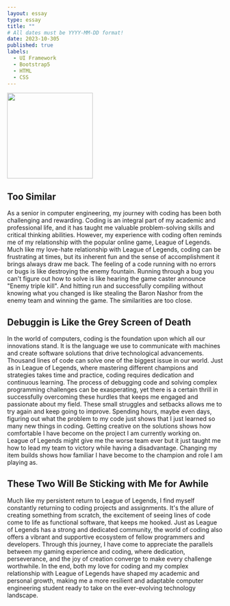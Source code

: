 ```yaml
---
layout: essay
type: essay
title: ""
# All dates must be YYYY-MM-DD format!
date: 2023-10-305
published: true
labels:
  - UI Framework
  - Bootstrap5
  - HTML
  - CSS
---
```


<img width="200px" class="rounded float-start pe-4" src="img/ics_314bootstrap_logo.jpg">

## Too Similar

As a senior in computer engineering, my journey with coding has been both challenging and rewarding. Coding is an integral part of my academic and professional life, and it has taught me valuable problem-solving skills and critical thinking abilities. However, my experience with coding often reminds me of my relationship with the popular online game, League of Legends. Much like my love-hate relationship with League of Legends, coding can be frustrating at times, but its inherent fun and the sense of accomplishment it brings always draw me back. The feeling of a code running with no errors or bugs is like destroying the enemy fountain. Running through a bug you can't figure out how to solve is like hearing the game caster announce "Enemy triple kill". And hitting run and successfully compiling without knowing what you changed is like stealing the Baron Nashor from the enemy team and winning the game. The similarities are too close.

## Debuggin is Like the Grey Screen of Death

In the world of computers, coding is the foundation upon which all our innovations stand. It is the language we use to communicate with machines and create software solutions that drive technological advancements. Thousand lines of code can solve one of the biggest issue in our world. Just as in League of Legends, where mastering different champions and strategies takes time and practice, coding requires dedication and continuous learning. The process of debugging code and solving complex programming challenges can be exasperating, yet there is a certain thrill in successfully overcoming these hurdles that keeps me engaged and passionate about my field. These small struggles and setbacks allows me to try again and keep going to improve. Spending hours, maybe even days, figuring out what the problem to my code just shows that I just learned so many new things in coding. Getting creative on the solutions shows how comfortable I have become on the project I am currently working on. League of Legends might give me the worse team ever but it just taught me how to lead my team to victory while having a disadvantage. Changing my item builds shows how familiar I have become to the champion and role I am playing as.

## These Two Will Be Sticking with Me for Awhile

Much like my persistent return to League of Legends, I find myself constantly returning to coding projects and assignments. It's the allure of creating something from scratch, the excitement of seeing lines of code come to life as functional software, that keeps me hooked. Just as League of Legends has a strong and dedicated community, the world of coding also offers a vibrant and supportive ecosystem of fellow programmers and developers. Through this journey, I have come to appreciate the parallels between my gaming experience and coding, where dedication, perseverance, and the joy of creation converge to make every challenge worthwhile. In the end, both my love for coding and my complex relationship with League of Legends have shaped my academic and personal growth, making me a more resilient and adaptable computer engineering student ready to take on the ever-evolving technology landscape.
